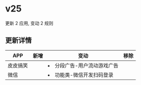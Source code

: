 # v25

更新 2 应用, 变动 2 规则

## 更新详情

|APP|新增|变动|移除|
|-|-|-|-|
|皮皮搞笑||<li>分段广告-用户流动游戏广告||
|微信||<li>功能类-微信开发扫码登录||
